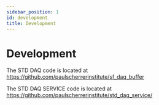 ```yaml
---
sidebar_position: 1
id: development
title: Development
---
```


# Development

The STD DAQ code is located at https://github.com/paulscherrerinstitute/sf_daq_buffer

The STD DAQ SERVICE code is located at https://github.com/paulscherrerinstitute/std_daq_service/